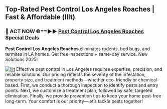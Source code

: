 ## Top-Rated Pest Control Los Angeles Roaches | Fast & Affordable (lllt)

<h3>🐜 ACT NOW 🌐==►► <a href="https://tinyurl.com/yc7vsfwc" rel="nofollow">Pest Control Los Angeles Roaches Special Deals</a></h3>

**Pest Control Los Angeles Roaches** eliminates rodents, bed bugs, and termites in LA homes. Get free inspections + same-day service. New Solutions 2025!

[![lllt](https://i.imgur.com/1VzRXn8.jpeg)](https://tinyurl.com/yc7vsfwc)
Effective pest control in Los Angeles requires expertise, precision, and reliable solutions. Our pricing reflects the severity of the infestation, property size, and treatment methods—whether eco-friendly or chemical-based. First, we conduct a thorough inspection to identify pests and entry points. Next, we customize a treatment plan, followed by safe, targeted elimination. Finally, we provide prevention tips to keep your home pest-free long-term. Your comfort is our priority—let’s tackle pests together!